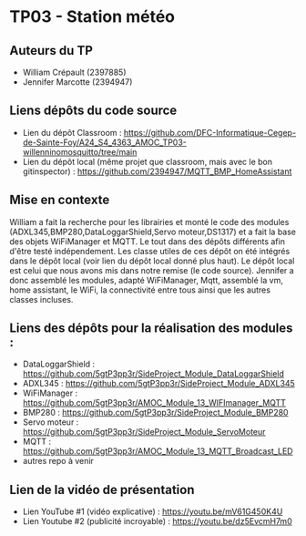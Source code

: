 # TP03 - Station météo

## Auteurs du TP

- William Crépault (2397885)
- Jennifer Marcotte (2394947)

## Liens dépôts du code source

- Lien du dépôt Classroom : https://github.com/DFC-Informatique-Cegep-de-Sainte-Foy/A24_S4_4363_AMOC_TP03-willenninomosquitto/tree/main
- Lien du dépôt local (même projet que classroom, mais avec le bon gitinspector) : https://github.com/2394947/MQTT_BMP_HomeAssistant

## Mise en contexte
William a fait la recherche pour les librairies et monté le code des modules (ADXL345,BMP280,DataLoggarShield,Servo moteur,DS1317) et a fait la base des objets WiFiManager et MQTT. Le tout dans des dépôts différents afin d'être testé indépendement. Les classe utiles de ces dépôt on été intégrés dans le dépôt local (voir lien du dépôt local donné plus haut). Le dépôt local est celui que nous avons mis dans notre remise (le code source). Jennifer a donc assemblé les modules, adapté WiFiManager, Mqtt, assemblé la vm, home assistant, le WiFi, la connectivité entre tous ainsi que les autres classes incluses.

## Liens des dépôts pour la réalisation des modules :
-  DataLoggarShield : https://github.com/5gtP3pp3r/SideProject_Module_DataLoggarShield
-  ADXL345 : https://github.com/5gtP3pp3r/SideProject_Module_ADXL345
-  WiFiManager : https://github.com/5gtP3pp3r/AMOC_Module_13_WIFImanager_MQTT
-  BMP280 : https://github.com/5gtP3pp3r/SideProject_Module_BMP280
-  Servo moteur : https://github.com/5gtP3pp3r/SideProject_Module_ServoMoteur
-  MQTT : https://github.com/5gtP3pp3r/AMOC_Module_13_MQTT_Broadcast_LED
- autres repo à venir
## Lien de la vidéo de présentation
- Lien YouTube #1 (vidéo explicative) : https://youtu.be/mV61G450K4U
- Lien Youtube #2 (publicité incroyable) : https://youtu.be/dz5EvcmH7m0
